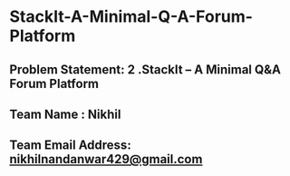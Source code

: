 # StackIt-A-Minimal-Q-A-Forum-Platform


## Problem Statement: 2 .StackIt – A Minimal Q&A Forum Platform


## Team Name : Nikhil
## Team Email Address: nikhilnandanwar429@gmail.com